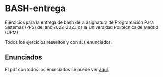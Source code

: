 # BASH-entrega
Ejercicios para la entrega de bash de la asignatura de Programación Para Sistemas (PPS) del año 2022-2023 de la Universidad Politecnica de Madrid (UPM)

Todos los ejercicios resueltos y con sus enunciados.

## Enunciados
El pdf con todos los enunciados se puede ver [aquí](https://github.com/aleexnager/PPS/blob/main/BASH-entrega/doc/ejercicios_bash.pdf).
